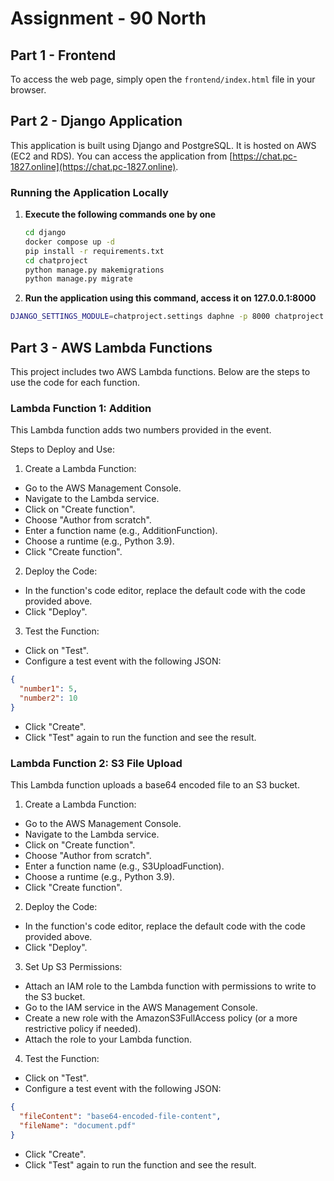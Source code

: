 # Assignment - 90 North

## Part 1 - Frontend

To access the web page, simply open the `frontend/index.html` file in your browser.

## Part 2 - Django Application

This application is built using Django and PostgreSQL. It is hosted on AWS (EC2 and RDS). You can access the application from [https://chat.pc-1827.online](https://chat.pc-1827.online).

### Running the Application Locally

1. **Execute the following commands one by one**

   ```bash
   cd django
   docker compose up -d
   pip install -r requirements.txt
   cd chatproject
   python manage.py makemigrations
   python manage.py migrate
   ```

2. **Run the application using this command, access it on 127.0.0.1:8000**

```bash
DJANGO_SETTINGS_MODULE=chatproject.settings daphne -p 8000 chatproject.asgi:application
```

## Part 3 - AWS Lambda Functions
This project includes two AWS Lambda functions. Below are the steps to use the code for each function.

### Lambda Function 1: Addition
This Lambda function adds two numbers provided in the event.

Steps to Deploy and Use:

1. Create a Lambda Function:

- Go to the AWS Management Console.
- Navigate to the Lambda service.
- Click on "Create function".
- Choose "Author from scratch".
- Enter a function name (e.g., AdditionFunction).
- Choose a runtime (e.g., Python 3.9).
- Click "Create function".

2. Deploy the Code:

- In the function's code editor, replace the default code with the code provided above.
- Click "Deploy".

3. Test the Function:

- Click on "Test".
- Configure a test event with the following JSON:

```json
{
  "number1": 5,
  "number2": 10
}
```
- Click "Create".
- Click "Test" again to run the function and see the result.

### Lambda Function 2: S3 File Upload
This Lambda function uploads a base64 encoded file to an S3 bucket.

1. Create a Lambda Function:

- Go to the AWS Management Console.
- Navigate to the Lambda service.
- Click on "Create function".
- Choose "Author from scratch".
- Enter a function name (e.g., S3UploadFunction).
- Choose a runtime (e.g., Python 3.9).
- Click "Create function".

2. Deploy the Code:

- In the function's code editor, replace the default code with the code provided above.
- Click "Deploy".

3. Set Up S3 Permissions:

- Attach an IAM role to the Lambda function with permissions to write to the S3 bucket.
- Go to the IAM service in the AWS Management Console.
- Create a new role with the AmazonS3FullAccess policy (or a more restrictive policy if needed).
- Attach the role to your Lambda function.

4. Test the Function:

- Click on "Test".
- Configure a test event with the following JSON:

```json
{
  "fileContent": "base64-encoded-file-content",
  "fileName": "document.pdf"
}
```
- Click "Create".
- Click "Test" again to run the function and see the result.
